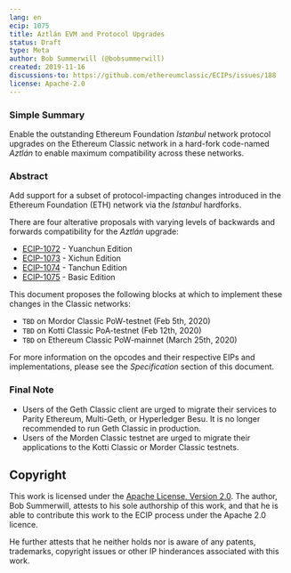 ```yaml
---
lang: en
ecip: 1075
title: Aztlán EVM and Protocol Upgrades
status: Draft
type: Meta
author: Bob Summerwill (@bobsummerwill)
created: 2019-11-16
discussions-to: https://github.com/ethereumclassic/ECIPs/issues/188
license: Apache-2.0
---
```


### Simple Summary

Enable the outstanding Ethereum Foundation _Istanbul_ network protocol upgrades on the Ethereum
Classic network in a hard-fork code-named _Aztlán_ to enable maximum compatibility across these networks.

### Abstract

Add support for a subset of protocol-impacting changes introduced in the Ethereum Foundation (ETH) network via the
_Istanbul_ hardforks.

There are four alterative proposals with varying levels of backwards and
forwards compatibility for the _Aztlán_ upgrade:

- [ECIP-1072](https://ecips.ethereum.org/ECIPS/ecip-1072) - Yuanchun Edition
- [ECIP-1073](https://ecips.ethereum.org/ECIPS/ecip-1073) - Xichun Edition
- [ECIP-1074](https://ecips.ethereum.org/ECIPS/ecip-1074) - Tanchun Edition
- [ECIP-1075](https://ecips.ethereum.org/ECIPS/ecip-1075) - Basic Edition

This document proposes the following blocks at which to implement these changes in the Classic networks:

- `TBD` on Mordor Classic PoW-testnet (Feb 5th, 2020)
- `TBD` on Kotti Classic PoA-testnet (Feb 12th, 2020)
- `TBD` on Ethereum Classic PoW-mainnet (March 25th, 2020)

For more information on the opcodes and their respective EIPs and implementations, please see the _Specification_
section of this document.

### Final Note

- Users of the Geth Classic client are urged to migrate their services to Parity Ethereum, Multi-Geth, or Hyperledger Besu. It is no longer recommended to run Geth Classic in production.
- Users of the Morden Classic testnet are urged to migrate their applications to the Kotti Classic or Morder Classic testnets.

## Copyright

This work is licensed under the [Apache License, Version 2.0](https://www.apache.org/licenses/LICENSE-2.0).  The author, Bob Summerwill, attests to his sole authorship of this work, and that he is able to contribute this work to the ECIP process under the Apache 2.0 licence.

He further attests that he neither holds nor is aware of any patents, trademarks, copyright issues or other IP hinderances associated with this work.
